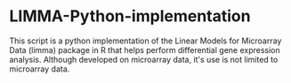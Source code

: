 # LIMMA-Python-implementation
This script is a python implementation of the Linear Models for Microarray Data (limma) package in R that helps perform differential gene expression analysis. Although developed on microarray data, it's use is not limited to microarray data.  
